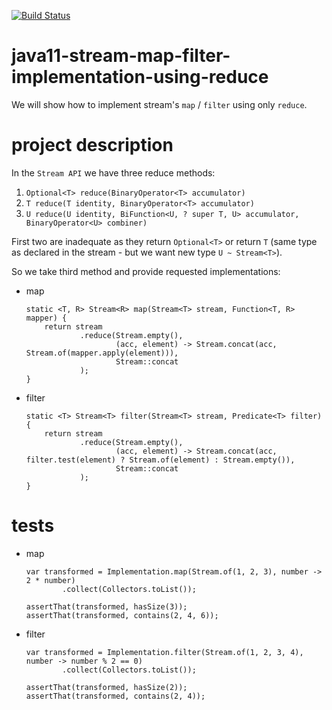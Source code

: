 [![Build Status](https://travis-ci.com/mtumilowicz/java11-stream-map-filter-implementation-using-reduce.svg?branch=master)](https://travis-ci.com/mtumilowicz/java11-stream-map-filter-implementation-using-reduce)

# java11-stream-map-filter-implementation-using-reduce
We will show how to implement stream's `map` / `filter` 
using only `reduce`.

# project description
In the `Stream API` we have three reduce methods:
1. `Optional<T> reduce(BinaryOperator<T> accumulator)`
1. `T reduce(T identity, BinaryOperator<T> accumulator)`
1. `U reduce(U identity,
            BiFunction<U, ? super T, U> accumulator,
            BinaryOperator<U> combiner)`
                    
First two are inadequate as they return `Optional<T>` or
return `T` (same type as declared in the stream - but we want new type `U ~ Stream<T>`).

So we take third method and provide requested implementations:
* map
    ```
    static <T, R> Stream<R> map(Stream<T> stream, Function<T, R> mapper) {
        return stream
                .reduce(Stream.empty(),
                        (acc, element) -> Stream.concat(acc, Stream.of(mapper.apply(element))),
                        Stream::concat
                );
    }
    ```
* filter
    ```
    static <T> Stream<T> filter(Stream<T> stream, Predicate<T> filter) {
        return stream
                .reduce(Stream.empty(),
                        (acc, element) -> Stream.concat(acc, filter.test(element) ? Stream.of(element) : Stream.empty()),
                        Stream::concat
                );
    }
    ```
# tests
* map
    ```
    var transformed = Implementation.map(Stream.of(1, 2, 3), number -> 2 * number)
            .collect(Collectors.toList());
    
    assertThat(transformed, hasSize(3));
    assertThat(transformed, contains(2, 4, 6));
    ```
* filter
    ```
    var transformed = Implementation.filter(Stream.of(1, 2, 3, 4), number -> number % 2 == 0)
            .collect(Collectors.toList());
    
    assertThat(transformed, hasSize(2));
    assertThat(transformed, contains(2, 4));
    ```
